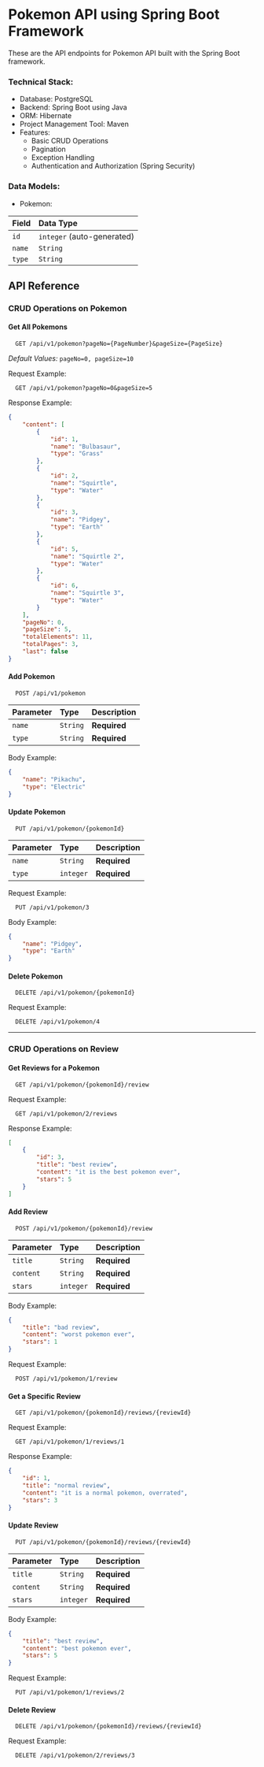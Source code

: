 # Pokemon API using Spring Boot Framework

These are the API endpoints for Pokemon API built with the Spring Boot framework.

### Technical Stack:

* Database: PostgreSQL
* Backend: Spring Boot using Java
* ORM: Hibernate
* Project Management Tool: Maven
* Features:
	- Basic CRUD Operations
	- Pagination
	- Exception Handling
	- Authentication and Authorization (Spring Security)

### Data Models:

* Pokemon:

| Field     | Data Type  |
| :-------- | :--------- |
| `id`    | `integer` (auto-generated) |
| `name`    | `String` |
| `type`   | `String` |



## API Reference

### CRUD Operations on Pokemon

#### Get All Pokemons

```http
  GET /api/v1/pokemon?pageNo={PageNumber}&pageSize={PageSize}
```
_Default Values:_ `pageNo=0, pageSize=10`

Request Example:

```http
  GET /api/v1/pokemon?pageNo=0&pageSize=5
```

Response Example:
```json
{
	"content": [
		{
			"id": 1,
			"name": "Bulbasaur",
			"type": "Grass"
		},
		{
			"id": 2,
			"name": "Squirtle",
			"type": "Water"
		},
		{
			"id": 3,
			"name": "Pidgey",
			"type": "Earth"
		},
		{
			"id": 5,
			"name": "Squirtle 2",
			"type": "Water"
		},
		{
			"id": 6,
			"name": "Squirtle 3",
			"type": "Water"
		}
	],
	"pageNo": 0,
	"pageSize": 5,
	"totalElements": 11,
	"totalPages": 3,
	"last": false
}
```

#### Add Pokemon


```http
  POST /api/v1/pokemon
```

| Parameter | Type     | Description                       |
| :-------- | :------- | :-------------------------------- |
| `name`      | `String` | **Required** |
| `type`      | `String` | **Required** |

Body Example:

```json
{
	"name": "Pikachu",
	"type": "Electric"
}
```


#### Update Pokemon

```http
  PUT /api/v1/pokemon/{pokemonId}
```

| Parameter | Type     | Description                       |
| :-------- | :------- | :-------------------------------- |
| `name`      | `String` | **Required**  |
| `type`      | `integer` | **Required** |

Request Example:

```http
  PUT /api/v1/pokemon/3
```

Body Example:
```json
{
	"name": "Pidgey",
	"type": "Earth"
}
```

#### Delete Pokemon

```http
  DELETE /api/v1/pokemon/{pokemonId}
```

Request Example:

```http
  DELETE /api/v1/pokemon/4
```

---------------------

### CRUD Operations on Review


#### Get Reviews for a Pokemon

```http
  GET /api/v1/pokemon/{pokemonId}/review
```

Request Example:

```http
  GET /api/v1/pokemon/2/reviews
```

Response Example:
```json
[
	{
		"id": 3,
		"title": "best review",
		"content": "it is the best pokemon ever",
		"stars": 5
	}
]
```

#### Add Review

```http
  POST /api/v1/pokemon/{pokemonId}/review
```

| Parameter | Type     | Description                       |
| :-------- | :------- | :-------------------------------- |
| `title`      | `String`  | **Required**  |
| `content`    | `String`  | **Required** |
| `stars`      | `integer` | **Required** |


Body Example:
```json
{
	"title": "bad review",
	"content": "worst pokemon ever",
	"stars": 1
}
```

Request Example:

```http
  POST /api/v1/pokemon/1/review
```


#### Get a Specific Review

```http
  GET /api/v1/pokemon/{pokemonId}/reviews/{reviewId}
```

Request Example:

```http
  GET /api/v1/pokemon/1/reviews/1
```

Response Example:

```json
{
	"id": 1,
	"title": "normal review",
	"content": "it is a normal pokemon, overrated",
	"stars": 3
}
```

#### Update Review

```http
  PUT /api/v1/pokemon/{pokemonId}/reviews/{reviewId}
```

| Parameter | Type     | Description                       |
| :-------- | :------- | :-------------------------------- |
| `title`      | `String`  | **Required** |
| `content`    | `String`  | **Required** |
| `stars`      | `integer` | **Required** |


Body Example:

```json
{
	"title": "best review",
	"content": "best pokemon ever",
	"stars": 5
}
```

Request Example:

```http
  PUT /api/v1/pokemon/1/reviews/2
```

#### Delete Review

```http
  DELETE /api/v1/pokemon/{pokemonId}/reviews/{reviewId}
```

Request Example:
```http
  DELETE /api/v1/pokemon/2/reviews/3
```

